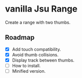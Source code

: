 # vanilla Jsu Range

Create a range with two thumbs.

## Roadmap

- [x] Add touch compatibility.
- [x] Avoid thumb collisions.
- [x] Display track between thumbs.
- [ ] How to install.
- [ ] Minified version.
